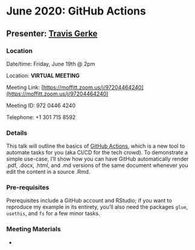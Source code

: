 # June 2020: GitHub Actions

## Presenter: [Travis Gerke](mailto:Travis.Gerke@moffitt.org>)

### Location
Date/time: Friday, June 19th @ 2pm

Location: **VIRTUAL MEETING** 

Meeting Link: [https://moffitt.zoom.us/j/97204464240](https://moffitt.zoom.us/j/97204464240)

Meeting ID: 	972 0446 4240

Telephone: +1 301 715 8592

### Details

This talk will outline the basics of [GitHub Actions](https://github.com/features/actions), which is a new tool to automate tasks for you (aka CI/CD for the tech crowd). To demonstrate a simple use-case, I’ll show how you can have GitHub automatically render .pdf, .docx, .html, and .md versions of the same document whenever you edit the content in a source .Rmd.
 
### Pre-requisites
Prerequisites include a GitHub account and RStudio; if you want to reproduce my example in its entirety, you’ll also need the packages `glue`, `usethis`, and `fs` for a few minor tasks.


### Meeting Materials
* 